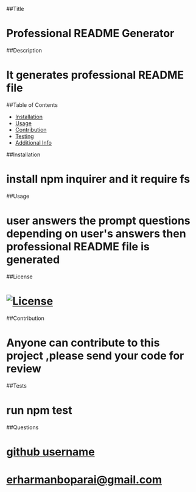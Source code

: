 
  ##Title
  # Professional README Generator
 ##Description
  # It generates professional README file
  ##Table of Contents 
  - [Installation](#installation)
  - [Usage](#usage)
  - [Contribution](#Contribution)
  - [Testing](#testing)
  - [Additional Info](#additional-Info)

  ##Installation
  # install npm inquirer and it require fs
  ##Usage
  # user answers the prompt questions depending on user's answers then professional README file is generated
  ##License
  # [![License](https://img.shields.io/badge/License-Apache_2.0-blue.svg)](https://opensource.org/licenses/Apache-2.0)
  ##Contribution
  # Anyone can contribute to this project ,please send your code for review
  ##Tests
  # run npm test 
  ##Questions
 # [github username](https://github.com/HarmanBoparai)
 # erharmanboparai@gmail.com


